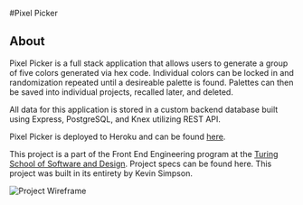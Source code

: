 #Pixel Picker

## About

Pixel Picker is a full stack application that allows users to generate a group of five colors generated via hex code. Individual colors can be locked in and randomization repeated until a desireable palette is found. Palettes can then be saved into individual projects, recalled later, and deleted.

All data for this application is stored in a custom backend database built using Express, PostgreSQL, and Knex utilizing REST API.

Pixel Picker is deployed to Heroku and can be found [here](https://pixel-picker.herokuapp.com).

This project is a part of the Front End Engineering program at the [Turing School of Software and Design](www.turing.io). Project specs can be found here. This project was built in its entirety by Kevin Simpson.

![Project Wireframe](https://user-images.githubusercontent.com/29719272/49380252-774c8700-f6ce-11e8-9d70-ed20b0e1e547.jpeg)
